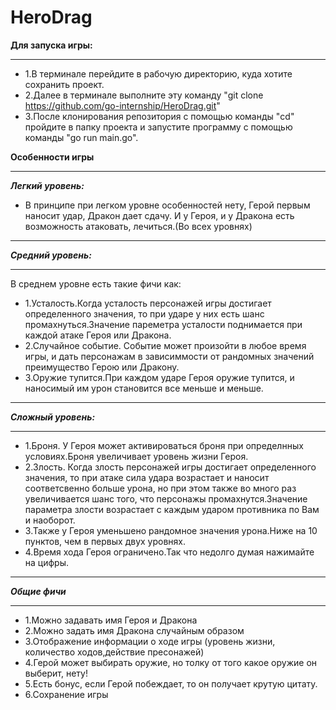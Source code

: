 # HeroDrag
**Для запуска игры:**
***
- 1.В терминале перейдите в рабочую директорию, куда хотите сохранить проект.
- 2.Далее в терминале выполните эту команду "git clone https://github.com/go-internship/HeroDrag.git"
- 3.После клонирования репозитория с помощью команды "cd" пройдите в папку проекта и запустите программу с помощью команды "go run main.go".

**Особенности игры**
***
***Легкий уровень:***
- В принципе при легком уровне особенностей нету, Герой первым наносит удар, Дракон дает сдачу. И у Героя, и у Дракона есть возможность атаковать, лечиться.(Во всех уровнях)
*** 
***Средний уровень:***
***
В среднем уровне есть такие фичи как:
- 1.Усталость.Когда усталость персонажей игры достигает определенного значения, то при ударе у них есть шанс промахнуться.Значение пареметра усталости поднимается при каждой атаке Героя или Дракона.
- 2.Случайное событие. Событие может произойти в любое время игры, и дать персонажам в зависиммости от рандомных значений  преимущество Герою или Дракону.
- 3.Оружие тупится.При каждом ударе Героя оружие тупится, и наносимый им урон становится все меньше и меньше.
***
***Сложный уровень:***
***
- 1.Броня. У Героя может активироваться броня при определнных условиях.Броня увеличивает уровень жизни Героя.
- 2.Злость. Когда злость персонажей игры достигает определенного значения, то при атаке сила удара возрастает и наносит соответсвенно больше урона, но при этом также во много раз увеличивается шанс того, что персонажы промахнутся.Значение параметра злости возрастает с каждым ударом противника по Вам и наоборот.
- 3.Также у Героя уменьшено рандомное значения урона.Ниже на 10 пунктов, чем в первых двух уровнях.
- 4.Время хода Героя ограничено.Так что недолго думая нажимайте на цифры.
***
***Общие фичи***
***
- 1.Можно задавать имя Героя и Дракона
- 2.Можно задать имя Дракона случайным образом
- 3.Отображение информации о ходе игры (уровень жизни, количество ходов,действие пресонажей)
- 4.Герой может выбирать оружие, но толку от того какое оружие он выберит, нету!
- 5.Есть бонус, если Герой побеждает, то он получает крутую цитату.
- 6.Сохранение игры
